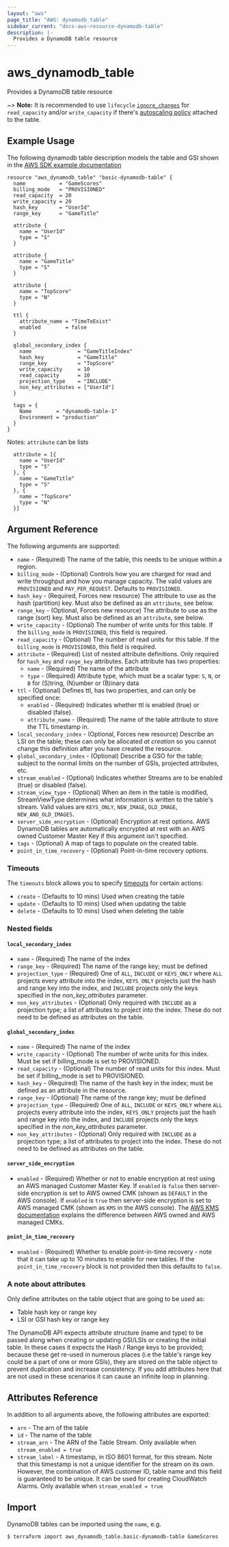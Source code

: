 ```yaml
---
layout: "aws"
page_title: "AWS: dynamodb_table"
sidebar_current: "docs-aws-resource-dynamodb-table"
description: |-
  Provides a DynamoDB table resource
---
```


# aws_dynamodb_table

Provides a DynamoDB table resource

~> **Note:** It is recommended to use `lifecycle` [`ignore_changes`](/docs/configuration/resources.html#ignore_changes) for `read_capacity` and/or `write_capacity` if there's [autoscaling policy](/docs/providers/aws/r/appautoscaling_policy.html) attached to the table.

## Example Usage

The following dynamodb table description models the table and GSI shown
in the [AWS SDK example documentation](https://docs.aws.amazon.com/amazondynamodb/latest/developerguide/GSI.html)

```hcl
resource "aws_dynamodb_table" "basic-dynamodb-table" {
  name           = "GameScores"
  billing_mode   = "PROVISIONED"
  read_capacity  = 20
  write_capacity = 20
  hash_key       = "UserId"
  range_key      = "GameTitle"

  attribute {
    name = "UserId"
    type = "S"
  }

  attribute {
    name = "GameTitle"
    type = "S"
  }

  attribute {
    name = "TopScore"
    type = "N"
  }

  ttl {
    attribute_name = "TimeToExist"
    enabled        = false
  }

  global_secondary_index {
    name               = "GameTitleIndex"
    hash_key           = "GameTitle"
    range_key          = "TopScore"
    write_capacity     = 10
    read_capacity      = 10
    projection_type    = "INCLUDE"
    non_key_attributes = ["UserId"]
  }

  tags = {
    Name        = "dynamodb-table-1"
    Environment = "production"
  }
}
```

Notes: `attribute` can be lists

```
  attribute = [{
    name = "UserId"
    type = "S"
  }, {
    name = "GameTitle"
    type = "S"
  }, {
    name = "TopScore"
    type = "N"
  }]
```

## Argument Reference

The following arguments are supported:

* `name` - (Required) The name of the table, this needs to be unique
  within a region.
* `billing_mode` - (Optional) Controls how you are charged for read and write throughput and how you manage capacity. The valid values are `PROVISIONED` and `PAY_PER_REQUEST`. Defaults to `PROVISIONED`.
* `hash_key` - (Required, Forces new resource) The attribute to use as the hash (partition) key. Must also be defined as an `attribute`, see below.
* `range_key` - (Optional, Forces new resource) The attribute to use as the range (sort) key. Must also be defined as an `attribute`, see below.
* `write_capacity` - (Optional) The number of write units for this table. If the `billing_mode` is `PROVISIONED`, this field is required.
* `read_capacity` - (Optional) The number of read units for this table. If the `billing_mode` is `PROVISIONED`, this field is required.
* `attribute` - (Required) List of nested attribute definitions. Only required for `hash_key` and `range_key` attributes. Each attribute has two properties:
  * `name` - (Required) The name of the attribute
  * `type` - (Required) Attribute type, which must be a scalar type: `S`, `N`, or `B` for (S)tring, (N)umber or (B)inary data
* `ttl` - (Optional) Defines ttl, has two properties, and can only be specified once:
  * `enabled` - (Required) Indicates whether ttl is enabled (true) or disabled (false).
  * `attribute_name` - (Required) The name of the table attribute to store the TTL timestamp in.
* `local_secondary_index` - (Optional, Forces new resource) Describe an LSI on the table;
  these can only be allocated *at creation* so you cannot change this
definition after you have created the resource.
* `global_secondary_index` - (Optional) Describe a GSO for the table;
  subject to the normal limits on the number of GSIs, projected
attributes, etc.
* `stream_enabled` - (Optional) Indicates whether Streams are to be enabled (true) or disabled (false).
* `stream_view_type` - (Optional) When an item in the table is modified, StreamViewType determines what information is written to the table's stream. Valid values are `KEYS_ONLY`, `NEW_IMAGE`, `OLD_IMAGE`, `NEW_AND_OLD_IMAGES`.
* `server_side_encryption` - (Optional) Encryption at rest options. AWS DynamoDB tables are automatically encrypted at rest with an AWS owned Customer Master Key if this argument isn't specified.
* `tags` - (Optional) A map of tags to populate on the created table.
* `point_in_time_recovery` - (Optional) Point-in-time recovery options.

### Timeouts

The `timeouts` block allows you to specify [timeouts](https://www.terraform.io/docs/configuration/resources.html#timeouts) for certain actions:

* `create` - (Defaults to 10 mins) Used when creating the table
* `update` - (Defaults to 10 mins) Used when updating the table
* `delete` - (Defaults to 10 mins) Used when deleting the table

### Nested fields

#### `local_secondary_index`

* `name` - (Required) The name of the index
* `range_key` - (Required) The name of the range key; must be defined
* `projection_type` - (Required) One of `ALL`, `INCLUDE` or `KEYS_ONLY`
   where `ALL` projects every attribute into the index, `KEYS_ONLY`
    projects just the hash and range key into the index, and `INCLUDE`
    projects only the keys specified in the _non_key_attributes_
    parameter.
* `non_key_attributes` - (Optional) Only required with `INCLUDE` as a
  projection type; a list of attributes to project into the index. These
  do not need to be defined as attributes on the table.

#### `global_secondary_index`

* `name` - (Required) The name of the index
* `write_capacity` - (Optional) The number of write units for this index. Must be set if billing_mode is set to PROVISIONED.
* `read_capacity` - (Optional) The number of read units for this index. Must be set if billing_mode is set to PROVISIONED.
* `hash_key` - (Required) The name of the hash key in the index; must be
  defined as an attribute in the resource.
* `range_key` - (Optional) The name of the range key; must be defined
* `projection_type` - (Required) One of `ALL`, `INCLUDE` or `KEYS_ONLY`
   where `ALL` projects every attribute into the index, `KEYS_ONLY`
    projects just the hash and range key into the index, and `INCLUDE`
    projects only the keys specified in the _non_key_attributes_
    parameter.
* `non_key_attributes` - (Optional) Only required with `INCLUDE` as a
  projection type; a list of attributes to project into the index. These
  do not need to be defined as attributes on the table.

#### `server_side_encryption`

* `enabled` - (Required) Whether or not to enable encryption at rest using an AWS managed Customer Master Key.
If `enabled` is `false` then server-side encryption is set to AWS owned CMK (shown as `DEFAULT` in the AWS console).
If `enabled` is `true` then server-side encryption is set to AWS managed CMK (shown as `KMS` in the AWS console).
The [AWS KMS documentation](https://docs.aws.amazon.com/kms/latest/developerguide/concepts.html) explains the difference between AWS owned and AWS managed CMKs.

#### `point_in_time_recovery`

* `enabled` - (Required) Whether to enable point-in-time recovery - note that it can take up to 10 minutes to enable for new tables. If the `point_in_time_recovery` block is not provided then this defaults to `false`.

### A note about attributes

Only define attributes on the table object that are going to be used as:

* Table hash key or range key
* LSI or GSI hash key or range key

The DynamoDB API expects attribute structure (name and type) to be
passed along when creating or updating GSI/LSIs or creating the initial
table. In these cases it expects the Hash / Range keys to be provided;
because these get re-used in numerous places (i.e the table's range key
could be a part of one or more GSIs), they are stored on the table
object to prevent duplication and increase consistency. If you add
attributes here that are not used in these scenarios it can cause an
infinite loop in planning.


## Attributes Reference

In addition to all arguments above, the following attributes are exported:

* `arn` - The arn of the table
* `id` - The name of the table
* `stream_arn` - The ARN of the Table Stream. Only available when `stream_enabled = true`
* `stream_label` - A timestamp, in ISO 8601 format, for this stream. Note that this timestamp is not
  a unique identifier for the stream on its own. However, the combination of AWS customer ID,
  table name and this field is guaranteed to be unique.
  It can be used for creating CloudWatch Alarms. Only available when `stream_enabled = true`

## Import

DynamoDB tables can be imported using the `name`, e.g.

```
$ terraform import aws_dynamodb_table.basic-dynamodb-table GameScores
```
